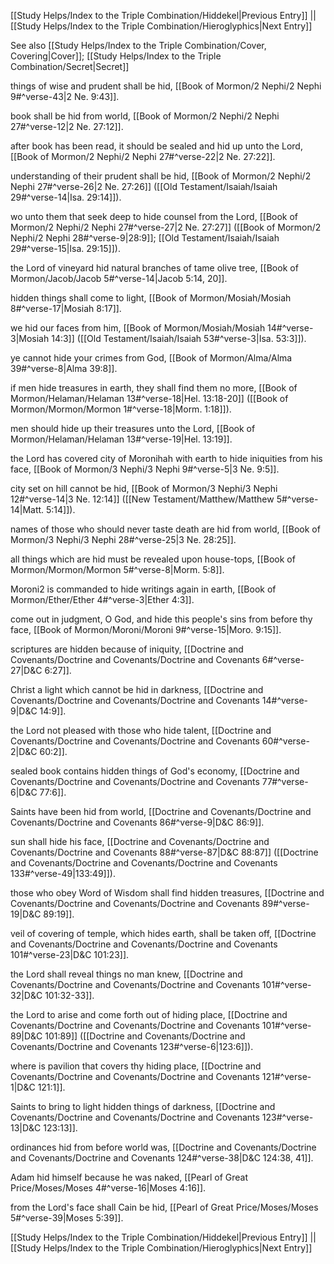 [[Study Helps/Index to the Triple Combination/Hiddekel|Previous Entry]]  ||  [[Study Helps/Index to the Triple Combination/Hieroglyphics|Next Entry]]

 See also [[Study Helps/Index to the Triple Combination/Cover, Covering|Cover]]; [[Study Helps/Index to the Triple Combination/Secret|Secret]]

 things of wise and prudent shall be hid, [[Book of Mormon/2 Nephi/2 Nephi 9#^verse-43|2 Ne. 9:43]].

 book shall be hid from world, [[Book of Mormon/2 Nephi/2 Nephi 27#^verse-12|2 Ne. 27:12]].

 after book has been read, it should be sealed and hid up unto the Lord, [[Book of Mormon/2 Nephi/2 Nephi 27#^verse-22|2 Ne. 27:22]].

 understanding of their prudent shall be hid, [[Book of Mormon/2 Nephi/2 Nephi 27#^verse-26|2 Ne. 27:26]] ([[Old Testament/Isaiah/Isaiah 29#^verse-14|Isa. 29:14]]).

 wo unto them that seek deep to hide counsel from the Lord, [[Book of Mormon/2 Nephi/2 Nephi 27#^verse-27|2 Ne. 27:27]] ([[Book of Mormon/2 Nephi/2 Nephi 28#^verse-9|28:9]]; [[Old Testament/Isaiah/Isaiah 29#^verse-15|Isa. 29:15]]).

 the Lord of vineyard hid natural branches of tame olive tree, [[Book of Mormon/Jacob/Jacob 5#^verse-14|Jacob 5:14, 20]].

 hidden things shall come to light, [[Book of Mormon/Mosiah/Mosiah 8#^verse-17|Mosiah 8:17]].

 we hid our faces from him, [[Book of Mormon/Mosiah/Mosiah 14#^verse-3|Mosiah 14:3]] ([[Old Testament/Isaiah/Isaiah 53#^verse-3|Isa. 53:3]]).

 ye cannot hide your crimes from God, [[Book of Mormon/Alma/Alma 39#^verse-8|Alma 39:8]].

 if men hide treasures in earth, they shall find them no more, [[Book of Mormon/Helaman/Helaman 13#^verse-18|Hel. 13:18-20]] ([[Book of Mormon/Mormon/Mormon 1#^verse-18|Morm. 1:18]]).

 men should hide up their treasures unto the Lord, [[Book of Mormon/Helaman/Helaman 13#^verse-19|Hel. 13:19]].

 the Lord has covered city of Moronihah with earth to hide iniquities from his face, [[Book of Mormon/3 Nephi/3 Nephi 9#^verse-5|3 Ne. 9:5]].

 city set on hill cannot be hid, [[Book of Mormon/3 Nephi/3 Nephi 12#^verse-14|3 Ne. 12:14]] ([[New Testament/Matthew/Matthew 5#^verse-14|Matt. 5:14]]).

 names of those who should never taste death are hid from world, [[Book of Mormon/3 Nephi/3 Nephi 28#^verse-25|3 Ne. 28:25]].

 all things which are hid must be revealed upon house-tops, [[Book of Mormon/Mormon/Mormon 5#^verse-8|Morm. 5:8]].

 Moroni2 is commanded to hide writings again in earth, [[Book of Mormon/Ether/Ether 4#^verse-3|Ether 4:3]].

 come out in judgment, O God, and hide this people's sins from before thy face, [[Book of Mormon/Moroni/Moroni 9#^verse-15|Moro. 9:15]].

 scriptures are hidden because of iniquity, [[Doctrine and Covenants/Doctrine and Covenants/Doctrine and Covenants 6#^verse-27|D&C 6:27]].

 Christ a light which cannot be hid in darkness, [[Doctrine and Covenants/Doctrine and Covenants/Doctrine and Covenants 14#^verse-9|D&C 14:9]].

 the Lord not pleased with those who hide talent, [[Doctrine and Covenants/Doctrine and Covenants/Doctrine and Covenants 60#^verse-2|D&C 60:2]].

 sealed book contains hidden things of God's economy, [[Doctrine and Covenants/Doctrine and Covenants/Doctrine and Covenants 77#^verse-6|D&C 77:6]].

 Saints have been hid from world, [[Doctrine and Covenants/Doctrine and Covenants/Doctrine and Covenants 86#^verse-9|D&C 86:9]].

 sun shall hide his face, [[Doctrine and Covenants/Doctrine and Covenants/Doctrine and Covenants 88#^verse-87|D&C 88:87]] ([[Doctrine and Covenants/Doctrine and Covenants/Doctrine and Covenants 133#^verse-49|133:49]]).

 those who obey Word of Wisdom shall find hidden treasures, [[Doctrine and Covenants/Doctrine and Covenants/Doctrine and Covenants 89#^verse-19|D&C 89:19]].

 veil of covering of temple, which hides earth, shall be taken off, [[Doctrine and Covenants/Doctrine and Covenants/Doctrine and Covenants 101#^verse-23|D&C 101:23]].

 the Lord shall reveal things no man knew, [[Doctrine and Covenants/Doctrine and Covenants/Doctrine and Covenants 101#^verse-32|D&C 101:32-33]].

 the Lord to arise and come forth out of hiding place, [[Doctrine and Covenants/Doctrine and Covenants/Doctrine and Covenants 101#^verse-89|D&C 101:89]] ([[Doctrine and Covenants/Doctrine and Covenants/Doctrine and Covenants 123#^verse-6|123:6]]).

 where is pavilion that covers thy hiding place, [[Doctrine and Covenants/Doctrine and Covenants/Doctrine and Covenants 121#^verse-1|D&C 121:1]].

 Saints to bring to light hidden things of darkness, [[Doctrine and Covenants/Doctrine and Covenants/Doctrine and Covenants 123#^verse-13|D&C 123:13]].

 ordinances hid from before world was, [[Doctrine and Covenants/Doctrine and Covenants/Doctrine and Covenants 124#^verse-38|D&C 124:38, 41]].

 Adam hid himself because he was naked, [[Pearl of Great Price/Moses/Moses 4#^verse-16|Moses 4:16]].

 from the Lord's face shall Cain be hid, [[Pearl of Great Price/Moses/Moses 5#^verse-39|Moses 5:39]].

[[Study Helps/Index to the Triple Combination/Hiddekel|Previous Entry]]  ||  [[Study Helps/Index to the Triple Combination/Hieroglyphics|Next Entry]]